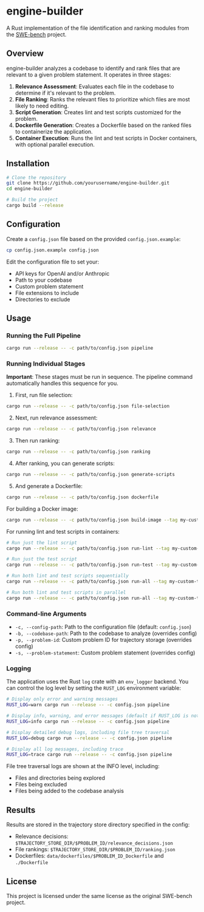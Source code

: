 # engine-builder

A Rust implementation of the file identification and ranking modules from the [SWE-bench](https://github.com/princeton-nlp/SWE-bench) project.

## Overview

engine-builder analyzes a codebase to identify and rank files that are relevant to a given problem statement. It operates in three stages:

1. **Relevance Assessment**: Evaluates each file in the codebase to determine if it's relevant to the problem.
2. **File Ranking**: Ranks the relevant files to prioritize which files are most likely to need editing.
3. **Script Generation**: Creates lint and test scripts customized for the problem.
4. **Dockerfile Generation**: Creates a Dockerfile based on the ranked files to containerize the application.
5. **Container Execution**: Runs the lint and test scripts in Docker containers, with optional parallel execution.

## Installation

```bash
# Clone the repository
git clone https://github.com/yourusername/engine-builder.git
cd engine-builder

# Build the project
cargo build --release
```

## Configuration

Create a `config.json` file based on the provided `config.json.example`:

```bash
cp config.json.example config.json
```

Edit the configuration file to set your:
- API keys for OpenAI and/or Anthropic
- Path to your codebase
- Custom problem statement
- File extensions to include
- Directories to exclude

## Usage

### Running the Full Pipeline

```bash
cargo run --release -- -c path/to/config.json pipeline
```

### Running Individual Stages

**Important**: These stages must be run in sequence. The pipeline command automatically handles this sequence for you.

1. First, run file selection:
```bash
cargo run --release -- -c path/to/config.json file-selection
```

2. Next, run relevance assessment:
```bash
cargo run --release -- -c path/to/config.json relevance
```

3. Then run ranking:
```bash
cargo run --release -- -c path/to/config.json ranking
```

4. After ranking, you can generate scripts:
```bash
cargo run --release -- -c path/to/config.json generate-scripts
```

5. And generate a Dockerfile:
```bash
cargo run --release -- -c path/to/config.json dockerfile
```

For building a Docker image:
```bash
cargo run --release -- -c path/to/config.json build-image --tag my-custom-tag
```

For running lint and test scripts in containers:
```bash
# Run just the lint script
cargo run --release -- -c path/to/config.json run-lint --tag my-custom-tag

# Run just the test script
cargo run --release -- -c path/to/config.json run-test --tag my-custom-tag

# Run both lint and test scripts sequentially
cargo run --release -- -c path/to/config.json run-all --tag my-custom-tag

# Run both lint and test scripts in parallel
cargo run --release -- -c path/to/config.json run-all --tag my-custom-tag --parallel
```

### Command-line Arguments

- `-c, --config-path`: Path to the configuration file (default: `config.json`)
- `-b, --codebase-path`: Path to the codebase to analyze (overrides config)
- `-p, --problem-id`: Custom problem ID for trajectory storage (overrides config)
- `-s, --problem-statement`: Custom problem statement (overrides config)

### Logging

The application uses the Rust `log` crate with an `env_logger` backend. You can control the log level by setting the `RUST_LOG` environment variable:

```bash
# Display only error and warning messages
RUST_LOG=warn cargo run --release -- -c config.json pipeline

# Display info, warning, and error messages (default if RUST_LOG is not set)
RUST_LOG=info cargo run --release -- -c config.json pipeline

# Display detailed debug logs, including file tree traversal
RUST_LOG=debug cargo run --release -- -c config.json pipeline

# Display all log messages, including trace
RUST_LOG=trace cargo run --release -- -c config.json pipeline
```

File tree traversal logs are shown at the INFO level, including:
- Files and directories being explored
- Files being excluded
- Files being added to the codebase analysis

## Results

Results are stored in the trajectory store directory specified in the config:

- Relevance decisions: `$TRAJECTORY_STORE_DIR/$PROBLEM_ID/relevance_decisions.json`
- File rankings: `$TRAJECTORY_STORE_DIR/$PROBLEM_ID/ranking.json`
- Dockerfiles: `data/dockerfiles/$PROBLEM_ID_Dockerfile` and `./Dockerfile`

## License

This project is licensed under the same license as the original SWE-bench project.